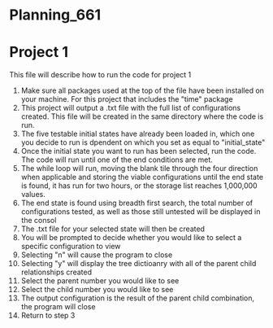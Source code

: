 # Planning_661
# Project 1
This file will describe how to run the code for project 1
1) Make sure all packages used at the top of the file have been installed on your machine. 
For this project that includes the "time" package
2) This project will output a .txt file with the full list of configurations created. 
This file will be created in the same directory where the code is run.
3) The five testable initial states have already been loaded in, which one you decide to run
is dpendent on which you set as equal to "initial_state"
4) Once the initial state you want to run has been selected, run the code. The code will run 
until one of the end conditions are met.
5) The while loop will run, moving the blank tile through the four direction when applicable and 
storing the viable configurations until the end state is found, it has run for two hours, or
the storage list reaches 1,000,000 values.
6) The end state is found using breadth first search, the total number of configurations tested,
as well as those still untested will be displayed in the consol
7) The .txt file for your selected state will then be created
8) You will be prompted to decide whether you would like to select a specific configuration to view
9) Selecting "n" will cause the program to close
10) Selecting "y" will display the tree dictioanry with all of the parent child relationships created
11) Select the parent number you would like to see
12) Select the child number you would like to see
13) The output configuration is the result of the parent child combination, the program will close
14) Return to step 3
